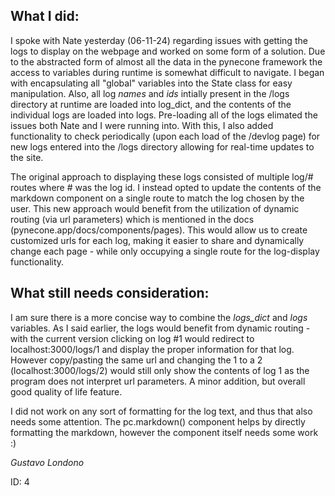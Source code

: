 ## What I did:

I spoke with Nate yesterday (06-11-24) regarding issues with getting the logs to display on the webpage and worked on some form of a solution. Due to the abstracted form of almost all the data in the pynecone framework the access to variables during runtime is somewhat difficult to navigate. I began with encapsulating all "global" variables into the State class for easy manipulation. Also, all log *names* and *ids* intially present in the /logs directory at runtime are loaded into log_dict, and the contents of the individual logs are loaded into logs. Pre-loading all of the logs elimated the issues both Nate and I were running into. With this, I also added functionality to check periodically (upon each load of the /devlog page) for new logs entered into the /logs directory allowing for real-time updates to the site. 

The original approach to displaying these logs consisted of multiple log/# routes where # was the log id. I instead opted to update the contents of the markdown component on a single route to match the log chosen by the user. This new approach would benefit from the utilization of dynamic routing (via url parameters) which is mentioned in the docs (pynecone.app/docs/components/pages). This would allow us to create customized urls for each log, making it easier to share and dynamically change each page - while only occupying a single route for the log-display functionality. 


## What still needs consideration:

I am sure there is a more concise way to combine the *logs_dict* and *logs* variables. As I said earlier, the logs would benefit from dynamic routing - with the current version clicking on log #1 would redirect to localhost:3000/logs/1 and display the proper information for that log. However copy/pasting the same url and changing the 1 to a 2 (localhost:3000/logs/2) would still only show the contents of log 1 as the program does not interpret url parameters. A minor addition, but overall good quality of life feature. 

I did not work on any sort of formatting for the log text, and thus that also needs some attention. The pc.markdown() component helps by directly formatting the markdown, however the component itself needs some work :)


*Gustavo Londono*

ID: 4